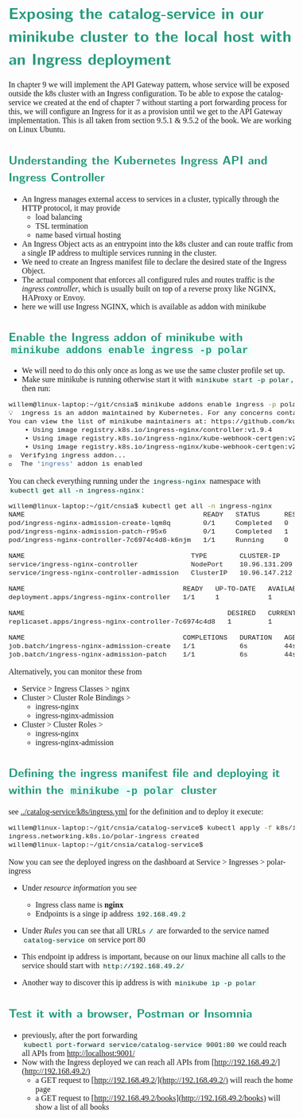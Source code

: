 <style>
body {
  font-family: "Gentium Basic", Cardo, "Linux Libertine o", "Palatino Linotype", Cambria, serif;
  font-size: 100% !important;
  padding-right: 12%;
}
code {
	padding: 0 .25em;
	
	white-space: pre;
	font-family: "Tlwg mono", Consolas, "Liberation Mono", Menlo, Courier, monospace;
	
	background-color: #ECFFFA;
	//border: 1px solid #ccc;
	//border-radius: 3px;
}

kbd {
	display: inline-block;
	padding: 3px 5px;
	font-family: "Tlwg mono", Consolas, "Liberation Mono", Menlo, Courier, monospace;
	line-height: 10px;
	color: #555;
	vertical-align: middle;
	background-color: #ECFFFA;
	border: solid 1px #ccc;
	border-bottom-color: #bbb;
	border-radius: 3px;
	box-shadow: inset 0 -1px 0 #bbb;
}

h1,h2,h3,h4,h5 {
  color: #269B7D; 
  font-family: "fira sans", "Latin Modern Sans", Calibri, "Trebuchet MS", sans-serif;
}

img {
  width: auto; 
  height: 80%;
  max-height: 100%; 
}
</style>

# Exposing the catalog-service in our minikube cluster to the local host with an Ingress deployment
In chapter 9 we will implement the API Gateway pattern, whose service will be exposed outside the k8s cluster with an
Ingress configuration. To be able to expose the catalog-service we created at the end of chapter 7 without starting a
port forwarding process for this, we will configure an Ingress for it as a provision until we get to the API Gateway 
implementation. This is all taken from section 9.5.1 & 9.5.2 of the book.
We are working on Linux Ubuntu.

## Understanding the Kubernetes Ingress API and Ingress Controller
- An Ingress manages external access to services in a cluster, typically through the HTTP protocol, it may provide
  - load balancing
  - TSL termination
  - name based virtual hosting
- An Ingress Object acts as an entrypoint into the k8s cluster and can route traffic from a single IP address to multiple
  services running in the cluster.
- We need to create an Ingress manifest file to declare the desired state of the Ingress Object.
- The actual component that enforces all configured rules and routes traffic is the _ingress controller_, which is
  usually built on top of a reverse proxy like NGINX, HAProxy or Envoy.
- here we will use Ingress NGINX, which is available as addon with minikube

## Enable the Ingress addon of minikube with `minikube addons enable ingress -p polar`
- We will need to do this only once as long as we use the same cluster profile set up.
- Make sure minikube is running otherwise start it with `minikube start -p polar`, then run:
```bash
willem@linux-laptop:~/git/cnsia$ minikube addons enable ingress -p polar
💡  ingress is an addon maintained by Kubernetes. For any concerns contact minikube on GitHub.
You can view the list of minikube maintainers at: https://github.com/kubernetes/minikube/blob/master/OWNERS
    ▪ Using image registry.k8s.io/ingress-nginx/controller:v1.9.4
    ▪ Using image registry.k8s.io/ingress-nginx/kube-webhook-certgen:v20231011-8b53cabe0
    ▪ Using image registry.k8s.io/ingress-nginx/kube-webhook-certgen:v20231011-8b53cabe0
🔎  Verifying ingress addon...
🌟  The 'ingress' addon is enabled
```
You can check everything running under the `ingress-nginx` namespace with `kubectl get all -n ingress-nginx`:
```bash
willem@linux-laptop:~/git/cnsia$ kubectl get all -n ingress-nginx
NAME                                            READY   STATUS      RESTARTS   AGE
pod/ingress-nginx-admission-create-lqm8q        0/1     Completed   0          44s
pod/ingress-nginx-admission-patch-r95x6         0/1     Completed   1          44s
pod/ingress-nginx-controller-7c6974c4d8-k6njm   1/1     Running     0          44s

NAME                                         TYPE        CLUSTER-IP      EXTERNAL-IP   PORT(S)                      AGE
service/ingress-nginx-controller             NodePort    10.96.131.209   <none>        80:30504/TCP,443:31116/TCP   44s
service/ingress-nginx-controller-admission   ClusterIP   10.96.147.212   <none>        443/TCP                      44s

NAME                                       READY   UP-TO-DATE   AVAILABLE   AGE
deployment.apps/ingress-nginx-controller   1/1     1            1           44s

NAME                                                  DESIRED   CURRENT   READY   AGE
replicaset.apps/ingress-nginx-controller-7c6974c4d8   1         1         1       44s

NAME                                       COMPLETIONS   DURATION   AGE
job.batch/ingress-nginx-admission-create   1/1           6s         44s
job.batch/ingress-nginx-admission-patch    1/1           6s         44s
```
Alternatively, you can monitor these from
- Service > Ingress Classes > nginx
- Cluster > Cluster Role Bindings >
  - ingress-nginx
  - ingress-nginx-admission
- Cluster > Cluster Roles >
  - ingress-nginx
  - ingress-nginx-admission

## Defining the ingress manifest file and deploying it within the `minikube -p polar` cluster
see [../catalog-service/k8s/ingress.yml](../catalog-service/k8s/ingress.yml) for the definition
and to deploy it execute:
```bash
willem@linux-laptop:~/git/cnsia/catalog-service$ kubectl apply -f k8s/ingress.yml 
ingress.networking.k8s.io/polar-ingress created
willem@linux-laptop:~/git/cnsia/catalog-service$
```

Now you can see the deployed ingress on the dashboard at Service > Ingresses > polar-ingress
- Under _resource information_ you see
  - Ingress class name is __nginx__
  - Endpoints is a singe ip address `192.168.49.2`
- Under _Rules_ you can see that all URLs `/` are forwarded to the service named `catalog-service` on service port 80

- This endpoint ip address is important, because on our linux machine all calls to the service should start with
  `http://192.168.49.2/`
- Another way to discover this ip address is with `minikube ip -p polar`

## Test it with a browser, Postman or Insomnia
- previously, after the port forwarding `kubectl port-forward service/catalog-service 9001:80` we could reach all 
  APIs from [http://localhost:9001/](http://localhost:9001/)
- Now with the Ingress deployed we can reach all APIs from [http://192.168.49.2/](http://192.168.49.2/)
  - a GET request to [http://192.168.49.2/](http://192.168.49.2/) will reach the home page
  - a GET request to [http://192.168.49.2/books](http://192.168.49.2/books) will show a list of all books